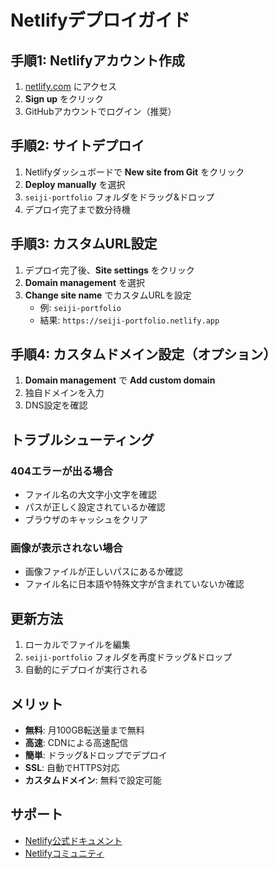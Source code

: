 # Netlifyデプロイガイド

## 手順1: Netlifyアカウント作成
1. [netlify.com](https://netlify.com) にアクセス
2. **Sign up** をクリック
3. GitHubアカウントでログイン（推奨）

## 手順2: サイトデプロイ
1. Netlifyダッシュボードで **New site from Git** をクリック
2. **Deploy manually** を選択
3. `seiji-portfolio` フォルダをドラッグ&ドロップ
4. デプロイ完了まで数分待機

## 手順3: カスタムURL設定
1. デプロイ完了後、**Site settings** をクリック
2. **Domain management** を選択
3. **Change site name** でカスタムURLを設定
   - 例: `seiji-portfolio`
   - 結果: `https://seiji-portfolio.netlify.app`

## 手順4: カスタムドメイン設定（オプション）
1. **Domain management** で **Add custom domain**
2. 独自ドメインを入力
3. DNS設定を確認

## トラブルシューティング

### 404エラーが出る場合
- ファイル名の大文字小文字を確認
- パスが正しく設定されているか確認
- ブラウザのキャッシュをクリア

### 画像が表示されない場合
- 画像ファイルが正しいパスにあるか確認
- ファイル名に日本語や特殊文字が含まれていないか確認

## 更新方法
1. ローカルでファイルを編集
2. `seiji-portfolio` フォルダを再度ドラッグ&ドロップ
3. 自動的にデプロイが実行される

## メリット
- **無料**: 月100GB転送量まで無料
- **高速**: CDNによる高速配信
- **簡単**: ドラッグ&ドロップでデプロイ
- **SSL**: 自動でHTTPS対応
- **カスタムドメイン**: 無料で設定可能

## サポート
- [Netlify公式ドキュメント](https://docs.netlify.com/)
- [Netlifyコミュニティ](https://community.netlify.com/) 